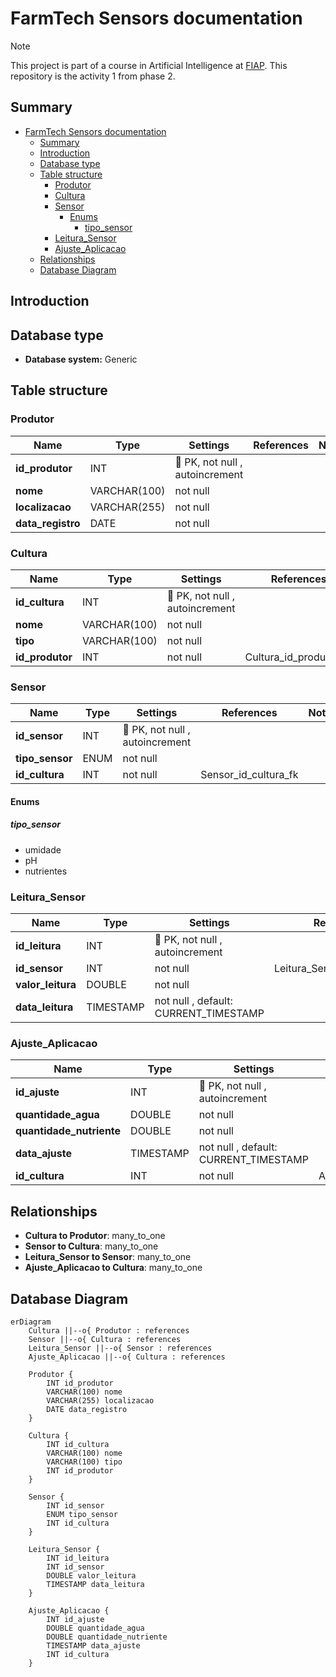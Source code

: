 # FarmTech Sensors documentation

> [!NOTE]
> This project is part of a course in Artificial Intelligence at [FIAP](https://github.com/fiap). This repository is the activity 1 from phase 2.

## Summary

- [FarmTech Sensors documentation](#farmtech-sensors-documentation)
  - [Summary](#summary)
  - [Introduction](#introduction)
  - [Database type](#database-type)
  - [Table structure](#table-structure)
    - [Produtor](#produtor)
    - [Cultura](#cultura)
    - [Sensor](#sensor)
      - [Enums](#enums)
        - [tipo\_sensor](#tipo_sensor)
    - [Leitura\_Sensor](#leitura_sensor)
    - [Ajuste\_Aplicacao](#ajuste_aplicacao)
  - [Relationships](#relationships)
  - [Database Diagram](#database-diagram)

## Introduction

## Database type

- **Database system:** Generic
## Table structure

### Produtor

| Name        | Type          | Settings                      | References                    | Note                           |
|-------------|---------------|-------------------------------|-------------------------------|--------------------------------|
| **id_produtor** | INT | 🔑 PK, not null , autoincrement |  | |
| **nome** | VARCHAR(100) | not null  |  | |
| **localizacao** | VARCHAR(255) | not null  |  | |
| **data_registro** | DATE | not null  |  | | 


### Cultura

| Name        | Type          | Settings                      | References                    | Note                           |
|-------------|---------------|-------------------------------|-------------------------------|--------------------------------|
| **id_cultura** | INT | 🔑 PK, not null , autoincrement |  | |
| **nome** | VARCHAR(100) | not null  |  | |
| **tipo** | VARCHAR(100) | not null  |  | |
| **id_produtor** | INT | not null  | Cultura_id_produtor_fk | | 


### Sensor

| Name        | Type          | Settings                      | References                    | Note                           |
|-------------|---------------|-------------------------------|-------------------------------|--------------------------------|
| **id_sensor** | INT | 🔑 PK, not null , autoincrement |  | |
| **tipo_sensor** | ENUM | not null  |  | |
| **id_cultura** | INT | not null  | Sensor_id_cultura_fk | | 

#### Enums
##### tipo_sensor

- umidade
- pH
- nutrientes


### Leitura_Sensor

| Name        | Type          | Settings                      | References                    | Note                           |
|-------------|---------------|-------------------------------|-------------------------------|--------------------------------|
| **id_leitura** | INT | 🔑 PK, not null , autoincrement |  | |
| **id_sensor** | INT | not null  | Leitura_Sensor_id_sensor_fk | |
| **valor_leitura** | DOUBLE | not null  |  | |
| **data_leitura** | TIMESTAMP | not null , default: CURRENT_TIMESTAMP |  | | 


### Ajuste_Aplicacao

| Name        | Type          | Settings                      | References                    | Note                           |
|-------------|---------------|-------------------------------|-------------------------------|--------------------------------|
| **id_ajuste** | INT | 🔑 PK, not null , autoincrement |  | |
| **quantidade_agua** | DOUBLE | not null  |  | |
| **quantidade_nutriente** | DOUBLE | not null  |  | |
| **data_ajuste** | TIMESTAMP | not null , default: CURRENT_TIMESTAMP |  | |
| **id_cultura** | INT | not null  | Ajuste_Aplicacao_id_cultura_fk | | 


## Relationships

- **Cultura to Produtor**: many_to_one
- **Sensor to Cultura**: many_to_one
- **Leitura_Sensor to Sensor**: many_to_one
- **Ajuste_Aplicacao to Cultura**: many_to_one

## Database Diagram

```mermaid
erDiagram
    Cultura ||--o{ Produtor : references
    Sensor ||--o{ Cultura : references
    Leitura_Sensor ||--o{ Sensor : references
    Ajuste_Aplicacao ||--o{ Cultura : references

    Produtor {
        INT id_produtor
        VARCHAR(100) nome
        VARCHAR(255) localizacao
        DATE data_registro
    }

    Cultura {
        INT id_cultura
        VARCHAR(100) nome
        VARCHAR(100) tipo
        INT id_produtor
    }

    Sensor {
        INT id_sensor
        ENUM tipo_sensor
        INT id_cultura
    }

    Leitura_Sensor {
        INT id_leitura
        INT id_sensor
        DOUBLE valor_leitura
        TIMESTAMP data_leitura
    }

    Ajuste_Aplicacao {
        INT id_ajuste
        DOUBLE quantidade_agua
        DOUBLE quantidade_nutriente
        TIMESTAMP data_ajuste
        INT id_cultura
    }
```